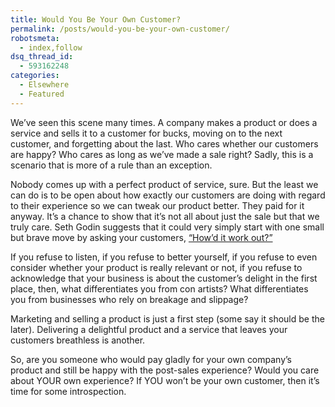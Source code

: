 ```yaml
---
title: Would You Be Your Own Customer?
permalink: /posts/would-you-be-your-own-customer/
robotsmeta:
  - index,follow
dsq_thread_id:
  - 593162248
categories:
  - Elsewhere
  - Featured
---
```

We’ve seen this scene many times. A company makes a product or does a service and sells it to a customer for bucks, moving on to the next customer, and forgetting about the last. Who cares whether our customers are happy? Who cares as long as we’ve made a sale right? Sadly, this is a scenario that is more of a rule than an exception.

Nobody comes up with a perfect product of service, sure. But the least we can do is to be open about how exactly our customers are doing with regard to their experience so we can tweak our product better. They paid for it anyway. It’s a chance to show that it’s not all about just the sale but that we truly care. Seth Godin suggests that it could very simply start with one small but brave move by asking your customers, [“How’d it work out?”][1]

If you refuse to listen, if you refuse to better yourself, if you refuse to even consider whether your product is really relevant or not, if you refuse to acknowledge that your business is about the customer’s delight in the first place, then, what differentiates you from con artists? What differentiates you from businesses who rely on breakage and slippage?

Marketing and selling a product is just a first step (some say it should be the later). Delivering a delightful product and a service that leaves your customers breathless is another.

So, are you someone who would pay gladly for your own company’s product and still be happy with the post-sales experience? Would you care about YOUR own experience? If YOU won&#8217;t be your own customer, then it&#8217;s time for some introspection.

 [1]: http://sethgodin.typepad.com/seths_blog/2012/02/howd-it-work.html
